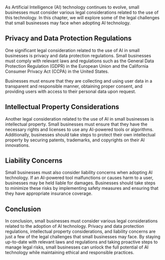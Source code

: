

As Artificial Intelligence (AI) technology continues to evolve, small businesses must consider various legal considerations related to the use of this technology. In this chapter, we will explore some of the legal challenges that small businesses may face when adopting AI technology.

Privacy and Data Protection Regulations
---------------------------------------

One significant legal consideration related to the use of AI in small businesses is privacy and data protection regulations. Small businesses must comply with relevant laws and regulations such as the General Data Protection Regulation (GDPR) in the European Union and the California Consumer Privacy Act (CCPA) in the United States.

Businesses must ensure that they are collecting and using user data in a transparent and responsible manner, obtaining proper consent, and providing users with access to their personal data upon request.

Intellectual Property Considerations
------------------------------------

Another legal consideration related to the use of AI in small businesses is intellectual property. Small businesses must ensure that they have the necessary rights and licenses to use any AI-powered tools or algorithms. Additionally, businesses should take steps to protect their own intellectual property by securing patents, trademarks, and copyrights on their AI innovations.

Liability Concerns
------------------

Small businesses must also consider liability concerns when adopting AI technology. If an AI-powered tool malfunctions or causes harm to a user, businesses may be held liable for damages. Businesses should take steps to minimize these risks by implementing safety measures and ensuring that they have appropriate insurance coverage.

Conclusion
----------

In conclusion, small businesses must consider various legal considerations related to the adoption of AI technology. Privacy and data protection regulations, intellectual property considerations, and liability concerns are just a few of the legal challenges that small businesses may face. By staying up-to-date with relevant laws and regulations and taking proactive steps to manage legal risks, small businesses can unlock the full potential of AI technology while maintaining ethical and responsible practices.


